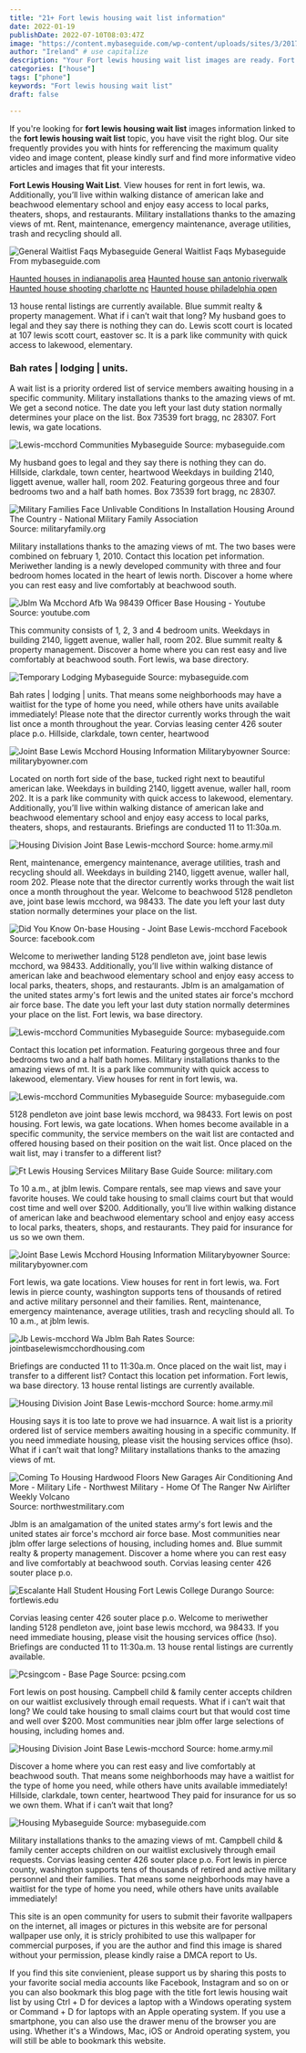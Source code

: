 ```yaml
---
title: "21+ Fort lewis housing wait list information"
date: 2022-01-19
publishDate: 2022-07-10T08:03:47Z
image: "https://content.mybaseguide.com/wp-content/uploads/sites/3/2017/03/MBG20_Blog-Hero_Joint-Base-Lewis-Mcchord_Housing.png"
author: "Ireland" # use capitalize
description: "Your Fort lewis housing wait list images are ready. Fort lewis housing wait list are a topic that is being searched for and liked by netizens now. You can Download the Fort lewis housing wait list files here. Find and Download all free images."
categories: ["house"]
tags: ["phone"]
keywords: "Fort lewis housing wait list"
draft: false

---
```


If you're looking for **fort lewis housing wait list** images information linked to the **fort lewis housing wait list** topic, you have visit the right  blog.  Our site frequently  provides you with  hints  for refferencing  the maximum  quality video and image  content, please kindly surf and find more informative video articles and images  that fit your interests.

**Fort Lewis Housing Wait List**. View houses for rent in fort lewis, wa. Additionally, you’ll live within walking distance of american lake and beachwood elementary school and enjoy easy access to local parks, theaters, shops, and restaurants. Military installations thanks to the amazing views of mt. Rent, maintenance, emergency maintenance, average utilities, trash and recycling should all.

![General Waitlist Faqs Mybaseguide](https://content.mybaseguide.com/wp-content/uploads/sites/3/2020/02/JBLM_6-2.jpg "General Waitlist Faqs Mybaseguide")
General Waitlist Faqs Mybaseguide From mybaseguide.com

[Haunted houses in indianapolis area](/haunted-houses-in-indianapolis-area/)
[Haunted house san antonio riverwalk](/haunted-house-san-antonio-riverwalk/)
[Haunted house shooting charlotte nc](/haunted-house-shooting-charlotte-nc/)
[Haunted house philadelphia open](/haunted-house-philadelphia-open/)

13 house rental listings are currently available. Blue summit realty &amp; property management. What if i can’t wait that long? My husband goes to legal and they say there is nothing they can do. Lewis scott court is located at 107 lewis scott court, eastover sc. It is a park like community with quick access to lakewood, elementary.

### Bah rates | lodging | units.

A wait list is a priority ordered list of service members awaiting housing in a specific community. Military installations thanks to the amazing views of mt. We get a second notice. The date you left your last duty station normally determines your place on the list. Box 73539 fort bragg, nc 28307. Fort lewis, wa gate locations.


![Lewis-mcchord Communities Mybaseguide](https://content.mybaseguide.com/wp-content/uploads/sites/3/2020/03/JBLM_7-1.jpg "Lewis-mcchord Communities Mybaseguide")
Source: mybaseguide.com

My husband goes to legal and they say there is nothing they can do. Hillside, clarkdale, town center, heartwood Weekdays in building 2140, liggett avenue, waller hall, room 202. Featuring gorgeous three and four bedrooms two and a half bath homes. Box 73539 fort bragg, nc 28307.

![Military Families Face Unlivable Conditions In Installation Housing Around The Country - National Military Family Association](https://militaryfamily.org/wp-content/uploads/housing-550x350.png "Military Families Face Unlivable Conditions In Installation Housing Around The Country - National Military Family Association")
Source: militaryfamily.org

Military installations thanks to the amazing views of mt. The two bases were combined on february 1, 2010. Contact this location pet information. Meriwether landing is a newly developed community with three and four bedroom homes located in the heart of lewis north. Discover a home where you can rest easy and live comfortably at beachwood south.

![Jblm Wa Mcchord Afb Wa 98439 Officer Base Housing - Youtube](https://i.ytimg.com/vi/bN5M155m5YI/maxresdefault.jpg "Jblm Wa Mcchord Afb Wa 98439 Officer Base Housing - Youtube")
Source: youtube.com

This community consists of 1, 2, 3 and 4 bedroom units. Weekdays in building 2140, liggett avenue, waller hall, room 202. Blue summit realty &amp; property management. Discover a home where you can rest easy and live comfortably at beachwood south. Fort lewis, wa base directory.

![Temporary Lodging Mybaseguide](https://content.mybaseguide.com/wp-content/uploads/sites/3/2020/02/JBLM_A6-3.jpg "Temporary Lodging Mybaseguide")
Source: mybaseguide.com

Bah rates | lodging | units. That means some neighborhoods may have a waitlist for the type of home you need, while others have units available immediately! Please note that the director currently works through the wait list once a month throughout the year. Corvias leasing center 426 souter place p.o. Hillside, clarkdale, town center, heartwood

![Joint Base Lewis Mcchord Housing Information Militarybyowner](https://www.militarybyowner.com/assets/1/6/JBLM.jpg "Joint Base Lewis Mcchord Housing Information Militarybyowner")
Source: militarybyowner.com

Located on north fort side of the base, tucked right next to beautiful american lake. Weekdays in building 2140, liggett avenue, waller hall, room 202. It is a park like community with quick access to lakewood, elementary. Additionally, you’ll live within walking distance of american lake and beachwood elementary school and enjoy easy access to local parks, theaters, shops, and restaurants. Briefings are conducted 11 to 11:30a.m.

![Housing Division Joint Base Lewis-mcchord](https://home.army.mil/lewis-mcchord/application/files/2815/9260/8071/Suitcases.png "Housing Division Joint Base Lewis-mcchord")
Source: home.army.mil

Rent, maintenance, emergency maintenance, average utilities, trash and recycling should all. Weekdays in building 2140, liggett avenue, waller hall, room 202. Please note that the director currently works through the wait list once a month throughout the year. Welcome to beachwood 5128 pendleton ave, joint base lewis mcchord, wa 98433. The date you left your last duty station normally determines your place on the list.

![Did You Know On-base Housing - Joint Base Lewis-mcchord Facebook](https://lookaside.fbsbx.com/lookaside/crawler/media/?media_id=10156203423241199 "Did You Know On-base Housing - Joint Base Lewis-mcchord Facebook")
Source: facebook.com

Welcome to meriwether landing 5128 pendleton ave, joint base lewis mcchord, wa 98433. Additionally, you’ll live within walking distance of american lake and beachwood elementary school and enjoy easy access to local parks, theaters, shops, and restaurants. Jblm is an amalgamation of the united states army&#039;s fort lewis and the united states air force&#039;s mcchord air force base. The date you left your last duty station normally determines your place on the list. Fort lewis, wa base directory.

![Lewis-mcchord Communities Mybaseguide](https://content.mybaseguide.com/wp-content/uploads/sites/3/2020/03/JBLM_4-1.jpg "Lewis-mcchord Communities Mybaseguide")
Source: mybaseguide.com

Contact this location pet information. Featuring gorgeous three and four bedrooms two and a half bath homes. Military installations thanks to the amazing views of mt. It is a park like community with quick access to lakewood, elementary. View houses for rent in fort lewis, wa.

![Lewis-mcchord Communities Mybaseguide](https://content.mybaseguide.com/wp-content/uploads/sites/3/2020/02/JBLM_1-1.png "Lewis-mcchord Communities Mybaseguide")
Source: mybaseguide.com

5128 pendleton ave joint base lewis mcchord, wa 98433. Fort lewis on post housing. Fort lewis, wa gate locations. When homes become available in a specific community, the service members on the wait list are contacted and offered housing based on their position on the wait list. Once placed on the wait list, may i transfer to a different list?

![Ft Lewis Housing Services Military Base Guide](https://images.military.com/media/production/base-guides/overview-lewis-housing.jpg "Ft Lewis Housing Services Military Base Guide")
Source: military.com

To 10 a.m., at jblm lewis. Compare rentals, see map views and save your favorite houses. We could take housing to small claims court but that would cost time and well over $200. Additionally, you’ll live within walking distance of american lake and beachwood elementary school and enjoy easy access to local parks, theaters, shops, and restaurants. They paid for insurance for us so we own them.

![Joint Base Lewis Mcchord Housing Information Militarybyowner](https://www.militarybyowner.com/assets/1/6/MainFCKEditorDimension/Joint_Base_Lewis-McChord_map.jpg "Joint Base Lewis Mcchord Housing Information Militarybyowner")
Source: militarybyowner.com

Fort lewis, wa gate locations. View houses for rent in fort lewis, wa. Fort lewis in pierce county, washington supports tens of thousands of retired and active military personnel and their families. Rent, maintenance, emergency maintenance, average utilities, trash and recycling should all. To 10 a.m., at jblm lewis.

![Jb Lewis-mcchord Wa Jblm Bah Rates](https://images.posthousing.com/baseimages/base_284_1380153025.jpg "Jb Lewis-mcchord Wa Jblm Bah Rates")
Source: jointbaselewismcchordhousing.com

Briefings are conducted 11 to 11:30a.m. Once placed on the wait list, may i transfer to a different list? Contact this location pet information. Fort lewis, wa base directory. 13 house rental listings are currently available.

![Housing Division Joint Base Lewis-mcchord](https://home.army.mil/lewis-mcchord/application/files/thumbnails/small/2714/8961/6762/olympicgrove1.jpg "Housing Division Joint Base Lewis-mcchord")
Source: home.army.mil

Housing says it is too late to prove we had insuarnce. A wait list is a priority ordered list of service members awaiting housing in a specific community. If you need immediate housing, please visit the housing services office (hso). What if i can’t wait that long? Military installations thanks to the amazing views of mt.

![Coming To Housing Hardwood Floors New Garages Air Conditioning And More - Military Life - Northwest Military - Home Of The Ranger Nw Airlifter Weekly Volcano](https://www.northwestmilitary.com/military-life/military-life/2020/04/Coming-to-housing-hardwood-floors-new-garages-air-conditioning-and-more/uploads/articles/30983-banner-Coming-to-housing-hardwood-floors-new-garages-air-conditioning-and-more.jpg "Coming To Housing Hardwood Floors New Garages Air Conditioning And More - Military Life - Northwest Military - Home Of The Ranger Nw Airlifter Weekly Volcano")
Source: northwestmilitary.com

Jblm is an amalgamation of the united states army&#039;s fort lewis and the united states air force&#039;s mcchord air force base. Most communities near jblm offer large selections of housing, including homes and. Blue summit realty &amp; property management. Discover a home where you can rest easy and live comfortably at beachwood south. Corvias leasing center 426 souter place p.o.

![Escalante Hall Student Housing Fort Lewis College Durango](https://www.fortlewis.edu/portals/5/assets/housing-dining/images/header-escalante.jpg?ver=80u38gzK1HwscNUKo0508w%3D%3D "Escalante Hall Student Housing Fort Lewis College Durango")
Source: fortlewis.edu

Corvias leasing center 426 souter place p.o. Welcome to meriwether landing 5128 pendleton ave, joint base lewis mcchord, wa 98433. If you need immediate housing, please visit the housing services office (hso). Briefings are conducted 11 to 11:30a.m. 13 house rental listings are currently available.

![Pcsingcom - Base Page](https://pcsing.com/storage/media/55fa6e0f93f0e0dbf98d39d289f95a62.jpg "Pcsingcom - Base Page")
Source: pcsing.com

Fort lewis on post housing. Campbell child &amp; family center accepts children on our waitlist exclusively through email requests. What if i can’t wait that long? We could take housing to small claims court but that would cost time and well over $200. Most communities near jblm offer large selections of housing, including homes and.

![Housing Division Joint Base Lewis-mcchord](https://home.army.mil/lewis-mcchord/application/files/8614/8961/6779/housing_5.jpg "Housing Division Joint Base Lewis-mcchord")
Source: home.army.mil

Discover a home where you can rest easy and live comfortably at beachwood south. That means some neighborhoods may have a waitlist for the type of home you need, while others have units available immediately! Hillside, clarkdale, town center, heartwood They paid for insurance for us so we own them. What if i can’t wait that long?

![Housing Mybaseguide](https://content.mybaseguide.com/wp-content/uploads/sites/3/2017/03/MBG20_Blog-Hero_Joint-Base-Lewis-Mcchord_Housing.png "Housing Mybaseguide")
Source: mybaseguide.com

Military installations thanks to the amazing views of mt. Campbell child &amp; family center accepts children on our waitlist exclusively through email requests. Corvias leasing center 426 souter place p.o. Fort lewis in pierce county, washington supports tens of thousands of retired and active military personnel and their families. That means some neighborhoods may have a waitlist for the type of home you need, while others have units available immediately!

This site is an open community for users to submit their favorite wallpapers on the internet, all images or pictures in this website are for personal wallpaper use only, it is stricly prohibited to use this wallpaper for commercial purposes, if you are the author and find this image is shared without your permission, please kindly raise a DMCA report to Us.

If you find this site convienient, please support us by sharing this posts to your favorite social media accounts like Facebook, Instagram and so on or you can also bookmark this blog page with the title fort lewis housing wait list by using Ctrl + D for devices a laptop with a Windows operating system or Command + D for laptops with an Apple operating system. If you use a smartphone, you can also use the drawer menu of the browser you are using. Whether it's a Windows, Mac, iOS or Android operating system, you will still be able to bookmark this website.
